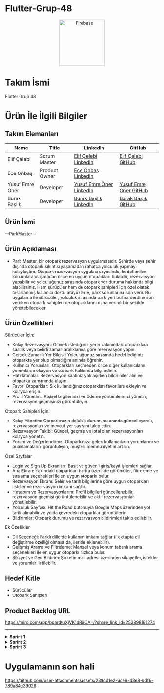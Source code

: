 # Flutter-Grup-48

<div align="center">
	<img height="150" src="https://github.com/user-attachments/assets/27ce4ce7-eeb6-4c73-9728-3e5efe629724" alt="Firebase" title="Firebase" />
</div>

# **Takım İsmi**

Flutter Grup 48

# Ürün İle İlgili Bilgiler

## Takım Elemanları

| Name        | Title                                      | LinkedIn                                    | GitHub                                     |
|-------------|-----------------------------------------------|--------------------------------------------|--------------------------------------------|
| Elif Çelebi | Scrum Master   | [Elif Çelebi LinkedIn](https://www.linkedin.com/in/elif-celebi-/) |  [Elif Çelebi GitHub](https://github.com/elif-celebi)  |
| Ece Önbaş | Product Owner | [Ece Önbaş LinkedIn](http://www.linkedin.com/in/eceonbas) | 
| Yusuf Emre Öner |Developer| [Yusuf Emre Öner LinkedIn](https://www.linkedin.com/in/yusuf-emre-oner/) | [Yusuf Emre Öner GitHub](https://github.com/yuxufemre) |
| Burak Başlık  |Developer| [Burak Başlık LinkedIn](https://www.linkedin.com/in/burakbaslik448) | [Burak Başlık GitHub](https://github.com/burakbaslik) |

## Ürün İsmi

--ParkMaster--

## Ürün Açıklaması

- Park Master, bir otopark rezervasyon uygulamasıdır. Şehirde veya şehir dışında otopark sıkıntısı yaşamadan rahatça yolculuk yapmayı kolaylaştırır. Otopark rezervasyon uygulası sayesinde, hedeflenilen konumlara ulaşmadan önce en uygun otoparkları bulabilir, rezervasyon yapabilir ve yolculuğunuz sırasında otopark yer durumu hakkında bilgi alabilirsiniz. Hem sürücüler hem de otopark sahipleri için özel olarak tasarlanmış kullanıcı dostu arayüzlerle, park sorunlarına son verir. Bu uygulama ile sürücüler, yolculuk sırasında park yeri bulma derdine son verirken otopark sahipleri de otoparklarını daha verimli bir şekilde yönetebilecekler.


## Ürün Özellikleri

Sürücüler İçin:

- Kolay Rezervasyon: Gitmek istediğiniz yerin yakınındaki otoparklara saatlik veya belirli zaman aralıklarına göre rezervasyon yapın.
- Gerçek Zamanlı Yer Bilgisi: Yolculuğunuz sırasında hedeflediğiniz otoparkta yer olup olmadığını anında öğrenin.
- Kullanıcı Yorumları: Otoparkları seçmeden önce diğer kullanıcıların yorumlarını okuyun ve otopark hakkında bilgi edinin.
- Hatırlatmalar: Rezervasyon saatiniz yaklaşırken bildirimler alın ve otoparka zamanında ulaşın.
- Favori Otoparklar: Sık kullandığınız otoparkları favorilere ekleyin ve kolayca erişin.
- Profil Yönetimi: Kişisel bilgilerinizi ve ödeme yöntemlerinizi yönetin, rezervasyon geçmişinizi görüntüleyin.

Otopark Sahipleri İçin:

- Kolay Yönetim: Otoparkınızın doluluk durumunu anında güncelleyerek, rezervasyonları ve mevcut yer sayısını takip edin.
- Rezervasyon Takibi: Güncel, geçmiş ve iptal olan rezervasyonları kolayca yönetin.
- Yorum ve Değerlendirme: Otoparkınıza gelen kullanıcıların yorumlarını ve puanlamalarını görüntüleyin, müşteri memnuniyetini artırın.

Özel Sayfalar

- Login ve Sign Up Ekranları: Basit ve güvenli giriş/kayıt işlemleri sağlar.
- Ana Ekran: Yakındaki otoparkları harita üzerinde görüntüler, filtreleme ve sıralama seçenekleri ile en uygun otoparkı bulur.
- Rezervasyon Ekranı: Şehir ve tarih bilgilerine göre uygun otoparkları listeler ve rezervasyon imkanı sağlar.
- Hesabım ve Rezervasyonlarım: Profil bilgileri güncellenebilir, rezervasyon geçmişi görüntülenebilir ve aktif rezervasyonlar yönetilebilir.
- Yolculuk Sayfası: Hit the Road butonuyla Google Maps üzerinden yol tarifi alınabilir ve yolda çevredeki otoparklar görüntülenir.
- Bildirimler: Otopark durumu ve rezervasyon bildirimleri takip edilebilir.

Ek Özellikler

- Dil Seçeneği: Farklı dillerde kullanım imkanı sağlar (ilk etapta dil değiştirme özelliği olmasa da, ileride eklenebilir).
- Gelişmiş Arama ve Filtreleme: Manuel veya konum tabanlı arama seçenekleri ile en uygun otoparkı hızlıca bulur.
- Şikayet ve Geri Bildirim: Şirketin mail adresi üzerinden şikayetler, istekler ve yorumlar iletilebilir.

## Hedef Kitle

- Sürücüler
- Otopark Sahipleri

## Product Backlog URL
https://miro.com/app/board/uXjVK1dR6CA=/?share_link_id=253898161274

---
<details>
  <summary><strong>Sprint 1</strong></summary>


# Sprint 1

- **Sprint Notları**: Sprint içinde değişen bir durum yoktur. Sorunsuz ilerlemektedir. 

- **Sprint içinde tamamlanması tahmin edilen puan**: 127 Puan

- **Puan tamamlama mantığı**: Toplamda proje boyunca tamamlanması gereken 512 puanlık backlog bulunmaktadır. İlk sprint'in 127 puan, ikinci sprint'in 230 puan, 3. sprintin 157 puan olmasına karar verilmiştir. Puan dağılımı ekibin yoğunluk durumu dikkate alınarak yapılmıştır.

- **Backlog düzeni ve Story seçimleri**: Backlog'umuz ilk yapılacak story'lere göre düzenlenmiştir. Sprint başına tahmin edilen puan sayısını geçmeyecek şekilde sıradan seçimler yapılmaktadır. Story başına çıkan tahmin puanı, toplam puanın yarısından az tutulmuştur. 

- **Daily Scrum**: Daily Scrum toplantılarının çevirimiçi uygulamalar ve Whatsapp üzerinden yapılmasına karar verilmiştir. Daily Scrum toplantısı örneği jpeg veya word olarak Readme'de tarafımızdan paylaşılmaktadır: [Flutter 48 Toplantı Raporları.docx](https://github.com/user-attachments/files/16117435/Flutter.48.Toplanti.Raporlari.docx)

- **Sprint board update**: Sprint board Screenshotları:
![IMG-20240707-WA0024](https://github.com/elif-celebi/Flutter-Grup-48/assets/98609411/e129f45f-239a-4221-8fb1-74fccc3a8994)
![IMG-20240707-WA0025](https://github.com/elif-celebi/Flutter-Grup-48/assets/98609411/3354708b-23b1-4521-bd01-1a9c6bdc0e09)
![IMG-20240707-WA0023](https://github.com/elif-celebi/Flutter-Grup-48/assets/98609411/1e93f0fb-9f04-4918-bc97-6005eaac903f)
![IMG-20240707-WA0022](https://github.com/elif-celebi/Flutter-Grup-48/assets/98609411/2246cee8-4ac5-4eb3-80d9-5ad6daba7170)
![IMG-20240707-WA0021](https://github.com/elif-celebi/Flutter-Grup-48/assets/98609411/55a56359-b2d5-4d30-9886-4e5ebfd7e2d9)
![IMG-20240707-WA0020](https://github.com/elif-celebi/Flutter-Grup-48/assets/98609411/7902ef82-b98c-4006-bd3e-e2309add1936)
![IMG-20240707-WA0019](https://github.com/elif-celebi/Flutter-Grup-48/assets/98609411/c7af6e54-a03a-44d5-bb8c-0b8095854d30)

  
- **Ürün Durumu**: Ekran görüntüleri ve Video:

![IMG-20240707-WA0043](https://github.com/elif-celebi/Flutter-Grup-48/assets/98609411/3f86bfce-5ec6-4b8e-8c7a-f6e294c09197)
![IMG-20240707-WA0044](https://github.com/elif-celebi/Flutter-Grup-48/assets/98609411/a420afab-c6b2-42c0-9ad5-f2f7240605b1)
![IMG-20240706-WA0020](https://github.com/elif-celebi/Flutter-Grup-48/assets/98609411/e943d464-e6bb-4fb1-bdee-fa98abcb04c6)
![IMG-20240706-WA0019](https://github.com/elif-celebi/Flutter-Grup-48/assets/98609411/5863fa13-a588-4bfa-a18b-a6a3ecd2f296)
![IMG-20240706-WA0018](https://github.com/elif-celebi/Flutter-Grup-48/assets/98609411/f0db9f5d-7422-4a70-92d0-ead977104988)
![IMG-20240706-WA0015](https://github.com/elif-celebi/Flutter-Grup-48/assets/98609411/4ec17d41-e9bc-4360-b045-fe58896875a9)
![IMG-20240706-WA0014](https://github.com/elif-celebi/Flutter-Grup-48/assets/98609411/43873f46-5365-4161-bdd5-05b5aded437a)

https://github.com/elif-celebi/Flutter-Grup-48/assets/98609411/a176a0e7-9bfa-4678-b8b4-c65b08b685ae


- **Sprint Review**: 
Alınan kararlar: Uygulama içerisinde yapılacak ödeme işlemleri hakkında görüşülmüştür. Ödeme yöntemlerinin son haline karar verilmesi ertelenmiştir. Çıkan ürünün çalışmasında ve testlerinde bir problem görülmemiştir. Ekstra koyulması gereken özellikler belirlenmiştir. Sprint Review katılımcıları: Elif Çelebi, Ece Önbaş, Yusuf Emre Öner, Burak Başlık.

- **Sprint Retrospective:**
  - Takım içindeki görev dağılımıyla ilgili düzenleme yapılmasına karar verilmiştir.
  - Ürünün özellikleri ve ismi hakkında tekrar düşünülmesine karar verilmiştir.

</details>

<details>
  <summary><strong>Sprint 2</strong></summary>
  
# Sprint 2

- **Sprint Notları**: Sprint içinde değişen bir durum yoktur. Sorunsuz ilerlemektedir. 

- **Sprint içinde tamamlanması tahmin edilen puan**: 230 Puan

- **Puan tamamlama mantığı**: Toplamda proje boyunca tamamlanması gereken backlog 567 puan olarak revize edilmiştir. İlk sprint'in 127 puan, ikinci sprint'in 120 puan, 3. sprintin 250 puan olmasına karar verilmiştir. Puan dağılımı ekibin yoğunluk durumu dikkate alınarak yapılmıştır.

- **Backlog düzeni ve Story seçimleri**: Backlog'umuz ilk yapılacak story'lere göre düzenlenmiştir. Sprint başına tahmin edilen puan sayısını geçmeyecek şekilde sıradan seçimler yapılmaktadır. Story başına çıkan tahmin puanı, toplam puanın yarısından az tutulmuştur. 

- **Daily Scrum**: Daily Scrum toplantılarının çevirimiçi uygulamalar ve Whatsapp üzerinden yapılmasına karar verilmiştir. Daily Scrum toplantısı örneği jpeg veya word olarak Readme'de tarafımızdan paylaşılmaktadır: 
[Flutter 48 Toplantı Raporları.docx](https://github.com/user-attachments/files/16325280/Flutter.48.Toplanti.Raporlari.docx)

- **Sprint board update**: Sprint board Screenshotı:
![miro 2](https://github.com/user-attachments/assets/06735881-7fad-4048-83dd-19ab5ddf5171)

- **Ürün Durumu**: Ekran görüntüleri ve Video:

![ürün ss 2 1](https://github.com/user-attachments/assets/f51b486b-7341-42f6-acb9-8fcd26c6cac9)
![ürün ss 2 2](https://github.com/user-attachments/assets/0fac9386-b4c6-45df-8fdc-6cbe08f4f53e)
![ürün ss 2 3](https://github.com/user-attachments/assets/63041136-2e3c-4a26-b936-69c10b9ff2ae)
![ürün ss 2 4](https://github.com/user-attachments/assets/c6c07e0f-fa46-4010-b790-786bd94fe826)
![ürün ss 2 5](https://github.com/user-attachments/assets/1d29ed72-4c63-483a-9926-447997063520)
![ürün ss 2 6](https://github.com/user-attachments/assets/f2c8355b-d91d-4548-a014-ce39c3de2ff1)
![ürün ss 2 7](https://github.com/user-attachments/assets/9fe60487-a6c8-43b5-a26a-9f1e8d485eb8)
![ürün ss 2 8](https://github.com/user-attachments/assets/728eeaf9-7b58-4629-9dc5-64c48edaeb9b)
![ürün ss 2 9](https://github.com/user-attachments/assets/129a4859-4812-47ea-9dbd-991d553e54b8)
![ürün ss 2 10](https://github.com/user-attachments/assets/f226cf92-9bda-4580-aec9-c620b63255d5)
![ürün ss 2 11](https://github.com/user-attachments/assets/68222928-28de-4fe8-9e19-f0a0e0383cee)
![ürün ss 2 12](https://github.com/user-attachments/assets/f875cc80-5dac-4916-a27c-e2f31f1bc086)
![ürün ss 2 13](https://github.com/user-attachments/assets/2a9a3ab3-f1cf-453a-8c9b-c7a845c872b5)

https://github.com/user-attachments/assets/64419178-4335-4748-a5e4-96ceb5635cea

- **Sprint Review**: 
Alınan kararlar: Ürünün tasarımlarının iyileştirilmesine karar verilmiştir. Ekstra koyulması gereken özellikler belirlenmiştir. Ürünün yazılım kısmı test edilmiştir. Backlog planlamasında değişikliğe gidilmesine karar verilmiştir. Ürünün özelliklerinin geliştirilmesine ve ürün isminin tekrar düşünülmesine karar verilmiştir.
Sprint Review katılımcıları: Elif Çelebi, Ece Önbaş, Yusuf Emre Öner, Burak Başlık.

- **Sprint Retrospective:**
  - Backlog planlamasının ekip üyelerinin müsaitlik durumuna göre revize edilmesine karar verilmiştir.
  - Ekip üyeleri arasında iş bölümünün revize edilmesine karar verilmiştir.
</details>

<details>
  <summary><strong>Sprint 3</strong></summary>
  
# Sprint 3

- **Sprint Notları**: Sprint içinde değişen bir durum yoktur. Sorunsuz ilerlemiştir.

- **Sprint içinde tamamlanması tahmin edilen puan**: 250

- **Puan tamamlama mantığı**: Toplamda proje boyunca tamamlanması gereken backlog 567 puan olarak revize edilmiştir. İlk sprint'in 127 puan, ikinci sprint'in 120 puan, 3. sprintin 250 puan olmasına karar verilmiştir. Puan dağılımı ekibin yoğunluk durumu dikkate alınarak yapılmıştır.

- **Backlog düzeni ve Story seçimleri**: Backlog'umuz ilk yapılacak story'lere göre düzenlenmiştir. Sprint başına tahmin edilen puan sayısını geçmeyecek şekilde sıradan seçimler yapılmaktadır. Story başına çıkan tahmin puanı, toplam puanın yarısından az tutulmuştur. 

- **Daily Scrum**: Daily Scrum toplantılarının çevirimiçi uygulamalar ve Whatsapp üzerinden yapılmasına karar verilmiştir. Daily Scrum toplantısı örneği jpeg veya word olarak Readme'de tarafımızdan paylaşılmaktadır: [Flutter 48 Toplantı Raporları.docx](https://github.com/user-attachments/files/16474744/Flutter.48.Toplanti.Raporlari.docx)

- **Sprint board update**: Sprint board Screenshotları:

![backlog 3](https://github.com/user-attachments/assets/2874d61e-3d98-4a08-a100-f25e79048155)
  
- **Ürün Durumu**: Ekran görüntüleri ve Video:

![add_new_card_screen](https://github.com/user-attachments/assets/a0b4ac70-8fc5-48d0-98b6-f35934bd1a0a)
![documents_screen](https://github.com/user-attachments/assets/a247468a-9d80-45e1-bf79-2407ea20ea38)
![edit_profile_screen](https://github.com/user-attachments/assets/e7bf52bc-df3d-42c1-b5d0-2be03b36d327)
![favourites_screen](https://github.com/user-attachments/assets/90dc204c-b49e-44e0-bded-b85800af395d)
![filters](https://github.com/user-attachments/assets/7702be12-0d9a-416e-b2bb-45c6532dc1aa)
![hamburger_menu](https://github.com/user-attachments/assets/083f33f6-db54-437c-84b0-cdb56a15ec90)
![hit_the_road_screen](https://github.com/user-attachments/assets/4e465b5a-e2dd-4b65-8ad4-c30d59629458)
![home_page](https://github.com/user-attachments/assets/257f4ecb-9141-4c98-a38a-3a7cce2cf671)
![home_page_booknow_popup](https://github.com/user-attachments/assets/89f8be36-f0a2-44dc-affd-e3430cd1ff23)
![login](https://github.com/user-attachments/assets/9aeb7c62-6b62-4141-a5e4-3dca83988745)
![make_complaints_screen](https://github.com/user-attachments/assets/810b2b4e-29c1-410f-90ed-0eed25ab3f8a)
![manage_your_parking_lot](https://github.com/user-attachments/assets/edfe8a94-c2fa-496e-b923-20ef168d89ee)
![my_booking_active](https://github.com/user-attachments/assets/290f6b04-5cf3-42fa-8b51-c2249dd1d7ee)
![my_booking_cancelled](https://github.com/user-attachments/assets/c98b670b-1b09-43a8-9dba-62cef78506f8)
![my_booking_completed](https://github.com/user-attachments/assets/9deb388e-8905-4a86-995c-3100e4dd4fb2)
![my_parking_lot_profile_1](https://github.com/user-attachments/assets/20ff37bc-8456-4057-8ce0-0ce3c76c90cf)
![my_parking_lot_profile_2](https://github.com/user-attachments/assets/417ecf7c-0e0d-4e78-a470-018302cf12d6)
![notifications_screen](https://github.com/user-attachments/assets/b1665eb0-66dd-4c89-948d-8faf5f3f51ef)
![parking_details_1](https://github.com/user-attachments/assets/89e8c12c-957a-4667-ac52-6cc8bf5e200e)
![parking_details_2](https://github.com/user-attachments/assets/c071c489-eb70-48dd-a714-3b86699da107)
![sprint 3 1](https://github.com/user-attachments/assets/e8e18d9f-7dfa-4b55-9bfe-6d340ac96bc3)
![sprint 3 2](https://github.com/user-attachments/assets/8c1fe8b7-e39c-4d2c-8017-aba97e5cd8ea)
![sprint 3 3](https://github.com/user-attachments/assets/b00d2bc8-a6a7-4918-9a50-05dc20e6e3e2)

https://github.com/user-attachments/assets/76103545-b47c-4128-b7d2-444f9f4326fb

- **Sprint Review**: 
Alınan kararlar: Ürünün videosu hakkında düzenlemeler yapılmıştır. Ürün son halini almıştır. Çıkan ürünün çalışmasında ve testlerinde bir problem görülmemiştir. Sprint Review katılımcıları: Elif Çelebi, Ece Önbaş, Yusuf Emre Öner, Burak Başlık.

- **Sprint Retrospective:**
  - Çıkan ürünün teslim öncesi tekrar test edilmesine karar verilmiştir.

</details>


# **Uygulamanın son hali**



https://github.com/user-attachments/assets/239cd1e2-6ce9-43e8-bdf6-789a84c39028

